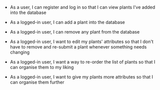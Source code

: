  - As a user, I can register and log in so that I can view plants I've added into the database  
 - As a logged-in user, I can add a plant into the database  
 - As a logged-in user, I can remove any plant from the database  

 - As a logged-in user, I want to edit my plants' attributes so that I don't have to remove and re-submit a plant whenever something needs changing  

 - As a logged-in user, I want a way to re-order the list of plants so that I can organise them to my liking

 - As a logged-in user, I want to give my plants more attributes so that I can organise them further